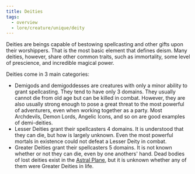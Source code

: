 ```yaml
---
title: Deities
tags:
  - overview
  - lore/creature/unique/deity
---
```


Deities are beings capable of bestowing spellcasting and other gifts upon their worshippers. That is the most basic element that defines deism. Many deities, however, share other common traits, such as immortality, some level of prescience, and incredible magical power.

Deities come in 3 main categories:

- Demigods and demigoddesses are creatures with only a minor ability to grant spellcasting. They tend to have only 3 domains. They usually cannot die from old age but can be killed in combat. However, they are also usually strong enough to pose a great threat to the most powerful of adventurers, even when working together as a party. Most Archdevils, Demon Lords, Angelic Icons, and so on are good examples of demi-deities.
- Lesser Deities grant their spellcasters 4 domains. It is understood that they can die, but how is largely unknown. Even the most powerful mortals in existence could not defeat a Lesser Deity in combat.
- Greater Deities grant their spellcasters 5 domains. It is not known whether or not they can die, even by one anothers' hand. Dead bodies of lost deities exist in the [Astral Plane](../../../place/plane/transitive/astral.md), but it is unknown whether any of them were Greater Deities in life.
